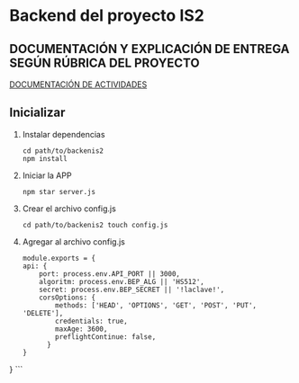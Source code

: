 # Backend del proyecto IS2
## DOCUMENTACIÓN Y EXPLICACIÓN DE ENTREGA SEGÚN RÚBRICA DEL PROYECTO
[DOCUMENTACIÓN DE ACTIVIDADES](https://github.com/Angatupyry/is2)
## Inicializar

1. Instalar dependencias

    ```
    cd path/to/backenis2
    npm install
    ```

2. Iniciar la APP

    ```
    npm star server.js
    ```
3. Crear el archivo config.js

    ```
    cd path/to/backenis2 touch config.js
    ```
4. Agregar al archivo config.js

    ```
    module.exports = {
    api: {
        port: process.env.API_PORT || 3000,
        algoritm: process.env.BEP_ALG || 'HS512',
        secret: process.env.BEP_SECRET || '!laclave!',
        corsOptions: {
            methods: ['HEAD', 'OPTIONS', 'GET', 'POST', 'PUT', 'DELETE'],
            credentials: true,
            maxAge: 3600,
            preflightContinue: false,
          }
    }
}
    ```
    
